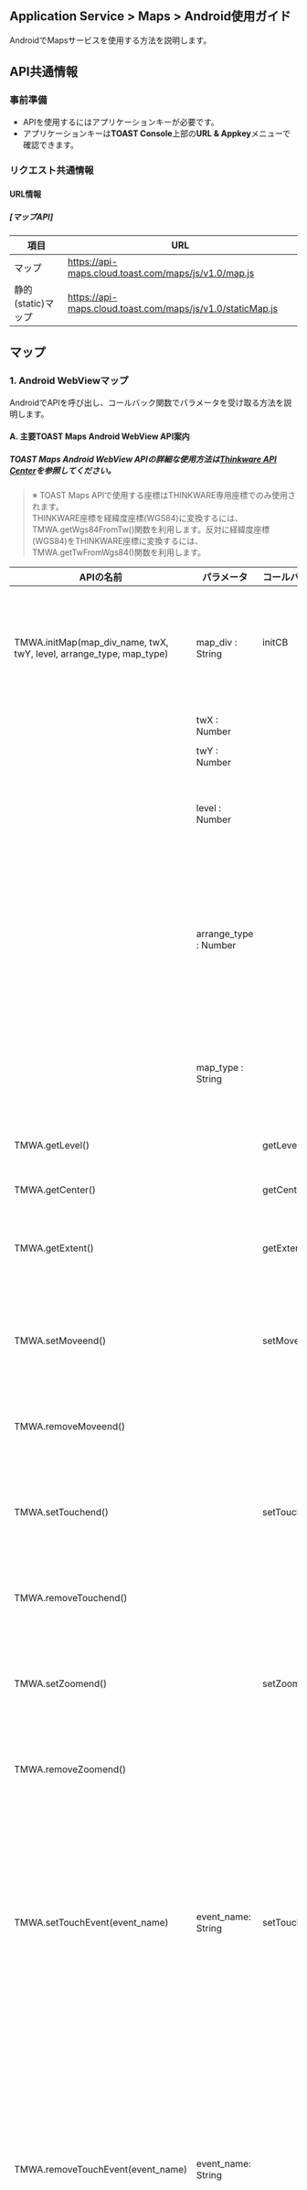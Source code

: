 ﻿## Application Service > Maps > Android使用ガイド

AndroidでMapsサービスを使用する方法を説明します。

## API共通情報

### 事前準備
- APIを使用するにはアプリケーションキーが必要です。
- アプリケーションキーは**TOAST Console**上部の**URL & Appkey**メニューで確認できます。

### リクエスト共通情報

#### URL情報
##### [マップAPI]

| 項目      | URL                                      |
| --------- | ---------------------------------------- |
| マップ      | https://api-maps.cloud.toast.com/maps/js/v1.0/map.js |
| 静的(static)マップ | https://api-maps.cloud.toast.com/maps/js/v1.0/staticMap.js |

## マップ

### 1. Android WebViewマップ

AndroidでAPIを呼び出し、コールバック関数でパラメータを受け取る方法を説明します。

#### A. 主要TOAST Maps Android WebView API案内
##### TOAST Maps Android WebView APIの詳細な使用方法は<a href="http://developers1.inavi.com:8086?key=19b6272o5" target="_blank" rel="nofollow">Thinkware API Center</a>を参照してください。

> ※ TOAST Maps APIで使用する座標はTHINKWARE専用座標でのみ使用されます。
> <br>THINKWARE座標を経緯度座標(WGS84)に変換するには、TMWA.getWgs84FromTw()関数を利用します。反対に経緯度座標(WGS84)をTHINKWARE座標に変換するには、TMWA.getTwFromWgs84()関数を利用します。


| APIの名前                                 | パラメータ                | コールバックメソッド         | コールバックパラメータ                                | 説明                                     |
| ---------------------------------------- | --------------------- | ---------------- | ---------------------------------------- | ---------------------------------------- |
| TMWA.initMap(map_div_name, twX, twY, level, arrange_type, map_type) | map_div : String      | initCB <br><br>  | マップ初期化成否<br>'true'：成功<br> 'false'：失敗 | マップを入れるdivタグID<br><br>マップを使用するために最初に呼び出す必要がある初期化関数です。 |
|                                          | twX : Number          |                  |                                          | マップ初期化TW X座標                         |
|                                          | twY : Number          |                  |                                          | マップ初期化TW Y座標                         |
|                                          | level : Number        |                  |                                          | マップ初期化Level<br>- 一般マップ：1～13<br>- 航空写真：1～13 |
|                                          | arrange_type : Number |                  |                                          | マップレイヤーソート方式<br>1：中央ソート方式(resize効果あり)<br>2：全体ローディング方式(resize効果なし)<br> 3：右上ソート方式(resize効果あり) |
|                                          | map_type : String     |                  |                                          | マップタイプ設定<br>'i'：一般マップ<br>'a'：航空写真<br>'s'：要約マップ |
| TMWA.getLevel()                          |                       | getLevelCB       | マップの現在のレベル                              | マップのレベルを取得します。                           |
| TMWA.getCenter()                         |                       | getCenterCB      | マップの現在の中心座標<br> 'twX&#124;twY'           | マップの中心座標を取得します。                         |
| TMWA.getExtent()                         |                       | getExtentCB      | マップの領域座標<br> 'leftX&#124;topY&#124;rightX&#124;bottomY' | 現在のマップが表示されている領域の座標を取得します。                 |
| TMWA.setMoveend()                        |                       | setMoveendCB     | 拡大、縮小、移動後のマップの中心座標とレベル<br>'twX&#124;twY&#124;level' | マップにmoveendイベントを登録します。<br>moveend：マップ拡大、縮小、移動が終わった時 |
| TMWA.removeMoveend()                     |                       |                  |                                          | マップからmoveendイベントを削除します。                 |
| TMWA.setTouchend()                       |                       | setTouchendCB    | タッチしたマップの座標<br> 'twX&#124;twY'             | マップにtouchendイベントを登録します。<br>  touchend：マップのタッチが終わった時 |
| TMWA.removeTouchend()                    |                       |                  |                                          | マップからtouchendイベントを削除します。                |
| TMWA.setZoomend()                        |                       | setZoomendCB     | 拡大、縮小後のマップの中心座標とレベル<br> 'twX&#124;twY&#124;level' | マップにzoomendイベントを登録します。<br> zoomend：マップの拡大、縮小が終わった時 |
| TMWA.removeZoomend()                     |                       |                  |                                          | マップからzoomendイベントを削除します。                 |
| TMWA.setTouchEvent(event_name)           | event_name: String   | setTouchEventCB  | 発生したイベントとタッチしたマップの座標 <br>'event_name&#124;twX&#124;twY' | 登録するイベント名<br> 'touchstart'：マップのタッチを開始した時<br>  'touchend'：マップのタッチが終了した時<br>  'longpress'：マップを長押しした時<br><br>マップにタッチ(touch)関連イベントを登録します。 |
| TMWA.removeTouchEvent(event_name)        | event_name: String   |                  |                                          | 登録するイベント名<br> 'touchstart'：マップのタッチを開始した時<br>  'touchend'：マップのタッチが終了した時<br>  'longpress' ：マップを長押しした時<br><br>マップからtouch関連イベントを削除します。 |
| TMWA.createAndAddMarker(twX, twY, iconWidth, iconHeight, iconUrl, [param]) | twX : Number          | createMarkerCB   | MarkerオブジェクトIDとユーザー変数param<br> 'marker_id&#124;param' | MarkerオブジェクトのTW X座標<br><br>Markerオブジェクトを作成し、マップに追加します。 |
|                                          | twY : Number          |                  |                                          | MarkerオブジェクトのTW Y座標                     |
|                                          | iconWidth : Number    |                  |                                          | Markerイメージの横幅                           |
|                                          | iconHeight : Number   |                  |                                          | Markerイメージの高さ                          |
|                                          | iconURL : String      |                  |                                          | MarkerイメージのURL                          |
|                                          | param : String        |                  |                                          | Markerオブジェクトのユーザー変数                      |
| TMWA.setTouchendMarkerCB(id)             | id : Number           | touchendMarkerCB | イベントを登録する対象MarkerオブジェクトID<br><br>MarkerオブジェクトIDとMarkerオブジェクトのTW X座標、TW Y座標、<br> ユーザー変数param<br> 'marker_id&#124;twX&#124;twY&#124;param' | Markerオブジェクトにtouchendイベントを登録します。          |
| TMWA.removeTouchendMarker(id)            | id : Number           |                  |                                          | イベントを削除する対象MarkerオブジェクトID<br><br>Markerオブジェクトからtouchendイベントを削除します。 |
| TMWA.getTwFromWgs84(lon, lat)            | lon : Number          | getTwFromWgs84CB | 変換されたTW座標<br>'twX&#124;twY'             | 変換するWGS84経度座標<br><br>WGS84座標をTW座標に変換します。 |
|                                          | lat : Number          |                  |                                          | 変換するWGS84緯度座標                        |
| TMWA.getWgs84FromTw(twX, twY)            | twX: Number           | getWgs84FromTwCB | 変換されたWGS84座標<br>'lon&#124;lat'          | 変換するTW X座標<br><br>TW座標をWGS84座標に変換します。 |
|                                          | twY : Number          |                  |                                          | 変換するTW Y座標                            |


#### TOAST Maps Android WebView API使用

TOAST Maps Android WebView APIを使用するには
<br>Androidプロジェクトパス(/app/src/main/manifest.xml)ファイルにandroid.permission.INTERNET権限を追加する必要があります。
<br>THINKWARE WebView APIは、Webサイトに発行されたアプリケーションキーを宣言して該当WebページをWebViewで呼び出し
<br>発行キーの権限に応じてダウンロードしたAPI(JavaScript)を呼び出し、コールバック関数を接続して使用します。
<br>※コールバック関数を使用する時の注意点：Androidバージョン4.2以上では下記のようにコールバック関数の上に
<br>@JavascriptInterfaceアノテーションを書く必要があります。

```
@JavascriptInterface
public void setMoveendCB(String result){
	String msg = "moveend Event \n twX|twY|level : " + result;
	Toast toast = Toast.makeText(mWebView.getContext(), msg, Toast.LENGTH_SHORT);
	toast.show();
}
```


下記は簡単なマップをローディングする方法です。
<br>下記の例で、どのようにWebページとWebView間でAPIを呼び出し、イベント発生時にコールバック関数でどんなパラメータを受け取るかを確認できます。
<br>下記ファイルのパス：プロジェクトパス /app/src/main/assets/www/android_webview.html

```
<!DOCTYPE HTML>
<html>
<head>
	<meta charset="UTF-8">
	<title> Android API TEST </title>
	<script src="http://code.jquery.com/jquery-1.10.1.min.js"></script>
	<script type="text/javascript" src="https://api-maps.cloud.toast.com/maps/js/v1.0/map.js"></script>
	<script>
	    // マップを使用するための認証を行います。
	    Map.authentification("appKey");
	</script>
	</head>
<body>
	<div id="div_map" style="position:absolute;top:0px;left:0px;width:100%;height:100%;z-index:10;"></div>
</body>
</html>
```
<center>**android_webview.html**</center>


```
public class MainActivity extends AppCompatActivity {
    private WebView mWebView;

    @Override
    protected void onCreate(Bundle savedInstanceState) {
        super.onCreate(savedInstanceState);

        //Layoutを設定
        setContentView(R.layout.activity_main);

		//active_mainに宣言したWebviewタイプを作成
        mWebView = (WebView) findViewById(R.id.webView);

        //JavaScript使用
        mWebView.getSettings().setJavaScriptEnabled(true);

        //WebViewクライアントを設定、ページのローディング開始、ローディング終了などのイベントを取得できる
        mWebView.setWebViewClient(new WebViewClientClass());

        // APIからコールバック
        // JavaScriptからコールバック関数発生時、Androidで使用するオブジェクトとJavaScriptで使用するオブジェクトの名前を設定
        mWebView.addJavascriptInterface(new AndroidBridge(), "tmjscall");
        // APIキーで権限が付与されたJavaScript基盤THINKWARE APIをダウンロード
        mWebView.loadUrl("file:///android_asset/www/android_webview.html");

    }

    // WebViewイベント検知
    private class WebViewClientClass extends WebViewClient {

        @Override
        public void onPageFinished(WebView view, String url) { // ページのローディングが終わったら
            // マップを初期化する
            mWebView.loadUrl("javascript:TMWA.initMap('div_map', 163670, 526934, 11, 2, 'i')");
            super.onPageFinished(view, url);
        }

    }

    // Android Bridge
    private class AndroidBridge {
        // TMWA.initMapコールバック関数
        @JavascriptInterface
        public void initCB(String init){
            String msg = "";
            if(init.equals("true")){
                msg = "マップ初期化成功！";
            }else{
                msg = "マップ初期化失敗！";
            }
            Toast toast = Toast.makeText(mWebView.getContext(), msg, Toast.LENGTH_SHORT);
            toast.show();
        }

    }

}
```
<center>**MainActivity.java**</center>



[1]マップ初期化と情報取得
<br>1番の例ではマップを初期化し、マップ情報を取得する方法を説明します。
<br>マップを初期化する方法は2つあります。
<br>WebViewでローディングするページandroid_webview.htmlでTHINKMAP.initMapを呼び出す方法と
<br>AndroidプロジェクトでTMWA.initMapを使用する方法です。
<br>マップ初期化後に追加で行う必要がある作業がある場合は、TMWA.initMapを使用してコールバック関数で追加処理を行えます。
<br>この例ではTMWA.initMapを呼び出す方法を使用します。


```
public class MainActivity extends AppCompatActivity {
    private WebView mWebView;

    //ボタン
    Button getLevel, getCenter, getExtent;

    @Override
    protected void onCreate(Bundle savedInstanceState) {
        super.onCreate(savedInstanceState);

		//Layoutを設定
        setContentView(R.layout.activity_main);

		//active_mainに宣言したWebviewタイプを作成
        mWebView = (WebView) findViewById(R.id.webView);

        //JavaScript使用
        mWebView.getSettings().setJavaScriptEnabled(true);

        //WebViewクライアントを設定、ページのローディング開始、ローディング終了などのイベントを取得できる
        mWebView.setWebViewClient(new WebViewClientClass());

        // JavaScriptからコールバック関数発生時、Androidで使用するオブジェクトとJavaScriptで使用するオブジェクト名を設定
        mWebView.addJavascriptInterface(new AndroidBridge(), "tmjscall");
        // APIキーで権限が付与されたJavaScript基盤THINKWARE APIをダウンロード
        mWebView.loadUrl("file:///android_asset/www/android_webview.html");

        // ボタンイベント接続
        getLevel = (Button) findViewById(R.id.getLevel);
        getLevel.setOnClickListener(new OnClickListener() {
            @Override
            public void onClick(View v) {
                mWebView.loadUrl("javascript:TMWA.getLevel()");
            }
        });

        getCenter = (Button) findViewById(R.id.getCenter);
        getCenter.setOnClickListener(new OnClickListener() {
            @Override
            public void onClick(View v) {
                mWebView.loadUrl("javascript:TMWA.getCenter()");
            }
        });

        getExtent = (Button) findViewById(R.id.getExtent);
        getExtent.setOnClickListener(new OnClickListener() {
            @Override
            public void onClick(View v) {
                mWebView.loadUrl("javascript:TMWA.getExtent()");
            }
        });

    }

    // WebViewイベント検知
    private class WebViewClientClass extends WebViewClient {

        @Override
        public void onPageFinished(WebView view, String url) { // ページのローディングが終わったら
            // マップを初期化する
            mWebView.loadUrl("javascript:TMWA.initMap('div_map', 163670, 526934, 11, 2, 'i')");
            super.onPageFinished(view, url);
        }

    }

    // Android Bridge
    private class AndroidBridge {
        // TMWA.initMapコールバック関数
        @JavascriptInterface
        public void initCB(String init){
            String msg = "";
            if(init.equals("true")){
                msg = "マップ初期化成功！";
            }else{
                msg = "マップ初期化失敗！";
            }
            Toast toast = Toast.makeText(mWebView.getContext(), msg, Toast.LENGTH_SHORT);
            toast.show();
        }

        //  TMWA.getLevelコールバック関数
        @JavascriptInterface
        public void getLevelCB(String level){
            String msg = "マップレベル：" + level;

            Toast toast = Toast.makeText(mWebView.getContext(), msg, Toast.LENGTH_SHORT);
            toast.show();

        }

        // TMWA.getCenterコールバック関数
        @JavascriptInterface
        public void getCenterCB(String cn){
            String msg = "マップ中心： " + cn;

            Toast toast = Toast.makeText(mWebView.getContext(), msg, Toast.LENGTH_SHORT);
            toast.show();
        }

        // TMWA.getExtentコールバック関数
        @JavascriptInterface
        public void getExtentCB(String ex){
            String msg = "現在のマップの領域： " + ex;

            Toast toast = Toast.makeText(mWebView.getContext(), msg, Toast.LENGTH_SHORT);
            toast.show();

        }

    }

}
```
<center>**MainActivity.java**</center>


[2]マップイベント
<br>2番の例ではマップにイベントを登録、削除する方法を説明します。

```
public class MainActivity extends AppCompatActivity {
    private WebView mWebView;

    //ボタン
    Button btnMove, btnTouchend, btnZoom, btnTouch;
    Boolean moveFlag = false;
    Boolean touchendFlag = false;
    Boolean zoomFlag = false;
    Boolean touchFlag = false;

    @Override
    protected void onCreate(Bundle savedInstanceState) {
        // 共通コード省略(マップ初期化例を参照)

        // ボタンイベント登録
        btnMove = (Button) findViewById(R.id.setMoveend);
        btnMove.setOnClickListener(new OnClickListener() {
            @Override
            public void onClick(View v) {
                if(!moveFlag){
                    mWebView.loadUrl("javascript:TMWA.setMoveend()");
                    btnMove.setText("removeMoveend");
                    moveFlag = true;
                }else{
                    mWebView.loadUrl("javascript:TMWA.removeMoveend()");
                    btnMove.setText("setMoveend");
                    moveFlag = false;
                }
            }
        });

        btnTouchend = (Button) findViewById(R.id.setTouchend);
        btnTouchend.setOnClickListener(new OnClickListener() {
            @Override
            public void onClick(View v) {
                if(!touchendFlag){
                    mWebView.loadUrl("javascript:TMWA.setTouchend()");
                    btnTouchend.setText("removeTouchend");
                    touchendFlag = true;
                }else{
                    mWebView.loadUrl("javascript:TMWA.removeTouchend()");
                    btnTouchend.setText("setTouchend");
                    touchendFlag = false;
                }
            }
        });

        btnZoom = (Button) findViewById(R.id.setZoomend);
        btnZoom.setOnClickListener(new OnClickListener() {
            @Override
            public void onClick(View v) {
                if(!zoomFlag){
                    mWebView.loadUrl("javascript:TMWA.setZoomend()");
                    btnZoom.setText("removeZoomend");
                    zoomFlag = true;
                }else{
                    mWebView.loadUrl("javascript:TMWA.removeZoomend()");
                    btnZoom.setText("setZoomend");
                    zoomFlag = false;
                }

            }
        });

        btnTouch = (Button) findViewById(R.id.setTouchEvent);
        btnTouch.setOnClickListener(new OnClickListener() {
            @Override
            public void onClick(View v) {
                if(!touchFlag){
                    //longpressイベント発生時間を2秒に設定。設定しない場合は1.5秒
                    mWebView.loadUrl("javascript:THINKMAP.setLongPressTime(2)");
                    mWebView.loadUrl("javascript:TMWA.setTouchEvent('longpress')");
                    btnTouch.setText("removeTouchEvent");
                    touchFlag = true;
                }else{
                    mWebView.loadUrl("javascript:TMWA.removeTouchEvent('longpress')");
                    btnTouch.setText("setTouchEvent");
                    touchFlag = false;
                }
            }
        });

    }

    // WebViewイベント検知
    private class WebViewClientClass extends WebViewClient {

        @Override
        public void onPageFinished(WebView view, String url) { // ページのローディングが終わったら
            // マップを初期化する
            mWebView.loadUrl("javascript:TMWA.initMap('div_map', 163670, 526934, 11, 2, 'i')");
            super.onPageFinished(view, url);
        }

    }

    // Android Bridge
    private class AndroidBridge {

        // setMoveendコールバック関数
        @JavascriptInterface
        public void setMoveendCB(String result){
            String msg = "moveend Event \n twX|twY|level : " + result;
            Toast toast = Toast.makeText(mWebView.getContext(), msg, Toast.LENGTH_SHORT);
            toast.show();
        }

        // setTouchendコールバック関数
        @JavascriptInterface
        public void setTouchendCB(String result){
            String msg = "touchend Event \n twX|twY : " + result;
            Toast toast = Toast.makeText(mWebView.getContext(), msg, Toast.LENGTH_SHORT);
            toast.show();
        }

        // setZoomendコールバック関数
        @JavascriptInterface
        public void setZoomendCB(String result){
            String msg = "zoomend Event \n twX|twY|level : " + result;
            Toast toast = Toast.makeText(mWebView.getContext(), msg, Toast.LENGTH_SHORT);
            toast.show();
        }

        //setTouchEventコールバック関数
        @JavascriptInterface
        public void setTouchEventCB(String result){
            String msg = "event_name|twX|twY :\n" + result;
            Toast toast = Toast.makeText(mWebView.getContext(), msg, Toast.LENGTH_SHORT);
            toast.show();
        }

    }

}
```
<center>**MainActivity.java**</center>



[3]マップマーカー
<br> 3番の例では、マップにマーカーを追加した後、マーカーにイベントを登録、削除する方法を説明します。

```
public class MainActivity extends AppCompatActivity {
    private WebView mWebView;

    Button btnMarker;
    String marker_id = "";

    Button btnTouchend;

    Button btnRemoveTouchEnd;

    String imgUrl = "'http://dev.m.map.inavi.com/guide/img/img.png'";

    @Override
    protected void onCreate(Bundle savedInstanceState) {
        // 共通コード省略(マップ初期化例参照)

        // ボタンイベント接続
        btnMarker = (Button) findViewById(R.id.createMarker);
        btnMarker.setOnClickListener(new OnClickListener() {
            @Override
            public void onClick(View arg0) {
                if(marker_id.equals("")){
                    String imgUrl = "'http://dev.m.map.inavi.com/guide/img/img.png'";
                    mWebView.loadUrl("javascript:TMWA.createAndAddMarker(163670, 526934, 47, 46, " + imgUrl + ", 'Marker')");
                }

            }
        });


        btnTouchend = (Button) findViewById(R.id.setTouchEnd);
        btnTouchend.setOnClickListener(new OnClickListener() {
            @Override
            public void onClick(View v) {
                if(!marker_id.equals("")){
                    mWebView.loadUrl("javascript:TMWA.setTouchendMarkerCB(" + marker_id + ")");
                    Log.d("setEvent", "Marker");
                }
            }
        });

        btnRemoveTouchEnd = (Button) findViewById(R.id.removeTouchEnd);
        btnRemoveTouchEnd.setOnClickListener(new OnClickListener() {
            @Override
            public void onClick(View v) {
                if(!marker_id.equals("")){
                    mWebView.loadUrl("javascript:TMWA.removeTouchendMarker(" + marker_id + ")");
                    Log.d("removeEvent", "Marker");
                }
            }
        });

    }

    // WebViewイベント検知
    private class WebViewClientClass extends WebViewClient {

        @Override
        public void onPageFinished(WebView view, String url) { // ページのローディングが終わったら
            // マップを初期化する
            mWebView.loadUrl("javascript:TMWA.initMap('div_map', 163670, 526934, 11, 2, 'i')");
            super.onPageFinished(view, url);
        }

    }

    // Android Bridge
    private class AndroidBridge {

        @JavascriptInterface
        public void createMarkerCB(String result){
            StringTokenizer st = new StringTokenizer(result, "|");

            if(st.hasMoreTokens())
                marker_id = st.nextToken();

            String msg = "Create Marker \n marker_id|param : " + result;
            Toast toast = Toast.makeText(mWebView.getContext(), msg, Toast.LENGTH_SHORT);
            toast.show();

            Log.d("marker_id", marker_id);
        }

        @JavascriptInterface
        public void touchendMarkerCB(String result){
            String msg = "Touch End \n marker_id|twX|twY|param : " + result;
            Toast toast = Toast.makeText(mWebView.getContext(), msg, Toast.LENGTH_SHORT);
            toast.show();
        }

    }

}
```
<center>**MainActivity.java**</center>

[4]その他
<br>4番の例では住所検索、経路探索、座標変換と計算方法を説明します。

```
public class MainActivity extends AppCompatActivity {
    private WebView mWebView;

    Button btnTwFromWgs84, btnWgs84FromTw;

    String lon = "37.573264";
    String lat = "126.979594";
    String twX = "163670";
    String twY = "526934";

    @Override
    protected void onCreate(Bundle savedInstanceState) {
        // 共通コード省略(マップ初期化例参照)

        // ボタンイベント接続
        btnTwFromWgs84 = (Button) findViewById(R.id.twFromWgs84);
        btnTwFromWgs84.setOnClickListener(new OnClickListener() {
            @Override
            public void onClick(View v) {
                mWebView.loadUrl("javascript:TMWA.getTwFromWgs84(" + lon + "," +  lat + ")");
            }
        });

        btnWgs84FromTw = (Button) findViewById(R.id.wgs84FromTw);
        btnWgs84FromTw.setOnClickListener(new OnClickListener() {
            @Override
            public void onClick(View v) {
                mWebView.loadUrl("javascript:TMWA.getWgs84FromTw(" + twX + "," +  twY + ")");
            }
        });

    }

    // WebViewイベント検知
    private class WebViewClientClass extends WebViewClient {

        @Override
        public void onPageFinished(WebView view, String url) { // ページのローディングが終わったら
            // マップを初期化する
            mWebView.loadUrl("javascript:TMWA.initMap('div_map', 163670, 526934, 11, 2, 'i')");
            super.onPageFinished(view, url);
        }

    }
    // Android Bridge
    private class AndroidBridge {
        // WGS84 -> TWコールバック
        @JavascriptInterface
        public void getTwFromWgs84CB(String result){
            String msg ="twX, twY -> " + result;
            Toast toast = Toast.makeText(mWebView.getContext(), msg, Toast.LENGTH_SHORT);
            toast.show();
        }
        // WGS84 -> TWコールバック
        @JavascriptInterface
        public void getWgs84FromTwCB(String result){
            String msg ="lon, lat -> " + result;
            Toast toast = Toast.makeText(mWebView.getContext(), msg, Toast.LENGTH_SHORT);
            toast.show();
        }
    }

}
```
<center>**MainActivity.java**</center>

